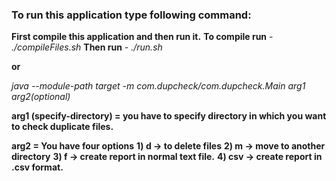### To run this application type following command:

**First compile this application and then run it.**
**To compile run** - *./compileFiles.sh*
**Then run** - *./run.sh*
	
**or**
	
*java --module-path target -m com.dupcheck/com.dupcheck.Main arg1 arg2(optional)*


**arg1 (specify-directory) =  you have to specify directory in which you want to check duplicate files.** 

**arg2  =  You have four options** 
	**1) d  -> to delete files**
	**2) m  -> move to another directory**
	**3) f  -> create report in normal text file.**
	**4) csv  -> create report in .csv format.**
